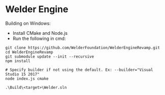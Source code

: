 # Welder Engine

Building on Windows:
- Install CMake and Node.js
- Run the following in cmd:

```shell
git clone https://github.com/WelderFoundation/WelderEngineRevamp.git
cd WelderEngineRevamp
git submodule update --init --recursive
npm install

# Specify builder if not using the default. Ex: --builder="Visual Studio 15 2017"
node index.js cmake

.\Build\<target>\Welder.sln
```
